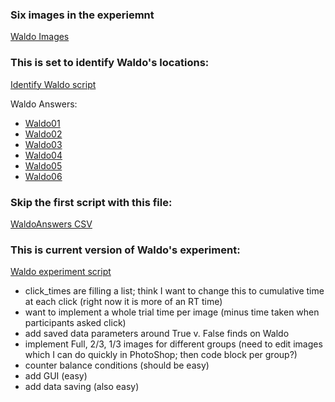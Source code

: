 ### Six images in the experiemnt
[Waldo Images](https://github.com/KelseyBrick/PSYCHO-403-Fall-2022/tree/main/Experiment/images)

### This is set to identify Waldo's locations:
[Identify Waldo script](https://github.com/KelseyBrick/PSYCHO-403-Fall-2022/blob/main/Experiment/identifyWaldo_V2.py)

Waldo Answers: 
* [Waldo01](https://www.deviantart.com/where-is-waldo-wally/art/Where-s-Waldo-Book-1-Scene-2-789863105)
* [Waldo02](https://www.deviantart.com/where-is-waldo-wally/art/Where-s-Waldo-Book-1-Scene-3-789863397)
* [Waldo03](https://www.deviantart.com/where-is-waldo-wally/art/Where-s-Waldo-Book-1-Scene-7-789864742)
* [Waldo04](https://www.deviantart.com/where-is-waldo-wally/art/Where-s-Waldo-In-Hollywood-Book-4-Scene-11-462458877)
* [Waldo05](https://www.deviantart.com/where-is-waldo-wally/art/Where-s-Waldo-Now-Book-2-Scene-12-462401664)
* [Waldo06](https://www.deviantart.com/where-is-waldo-wally/art/Where-s-Waldo-The-Wonder-Book-Book-5-S2-464390635)

### Skip the first script with this file:
[WaldoAnswers CSV](https://github.com/KelseyBrick/PSYCHO-403-Fall-2022/blob/main/Experiment/waldoLocations.csv)

### This is current version of Waldo's experiment:
[Waldo experiment script](https://github.com/KelseyBrick/PSYCHO-403-Fall-2022/blob/main/Experiment/waldoExp_v3.py)

* click_times are filling a list; think I want to change this to cumulative time at each click (right now it is more of an RT time)
* want to implement a whole trial time per image (minus time taken when participants asked click)
* add saved data parameters around True v. False finds on Waldo
* implement Full, 2/3, 1/3 images for different groups (need to edit images which I can do quickly in PhotoShop; then code block per group?) 
* counter balance conditions (should be easy)
* add GUI (easy)
* add data saving (also easy)
